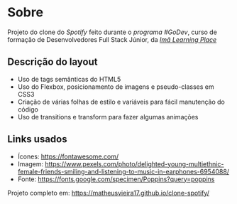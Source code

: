 # Sobre

Projeto do clone do *Spotify* </a> feito durante o *programa #GoDev*, curso de formação de Desenvolvedores Full Stack Júnior, da <a href="https://imalearningplace.com/" target="_blank"> *Imã Learning Place* </a>

## Descrição do layout
* Uso de tags semânticas do HTML5
* Uso do Flexbox, posicionamento de 
imagens e pseudo-classes em CSS3
* Criação de várias folhas de estilo e variáveis para fácil manutenção do código
* Uso de transitions e transform para fazer algumas animações

## Links usados
* Ícones: https://fontawesome.com/
* Imagem: https://www.pexels.com/photo/delighted-young-multiethnic-female-friends-smiling-and-listening-to-music-in-earphones-6954088/
* Fonte: https://fonts.google.com/specimen/Poppins?query=poppins

Projeto completo em: https://matheusvieira17.github.io/clone-spotify/



